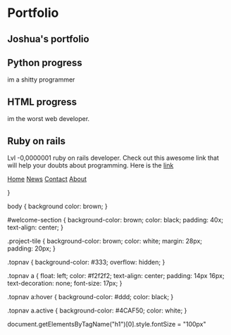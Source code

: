 # Portfolio
<html>
<section id='welcome-section'>
  <h1>Joshua's portfolio</h1>
</section>

<section id="projects"
         <div class="project-tile">
<h2>Python progress</h2>
<p>im a shitty programmer</p>
</div>

<div class="project-tile">
  <h2>HTML progress</h2>
  <p>im the worst web developer.</p>
</div>

<div class="project-tile">
  <h2>Ruby on rails</h2>
  <p>Lvl -0,0000001 ruby on rails developer. Check out this awesome link that will help your doubts about programming.
Here is the <a 
         href="https://www.youtube.com/watch?v=QdOY4OgZaHM" target="_blank">link</a>
  </section>

<div class="topnav">
  <a class="active" href="#home">Home</a>
  <a href="#news">News</a>
  <a href="#contact">Contact</a>
  <a href="#about">About</a>
  
  }
  
  <css>
  body {
  background color: brown;
}

#welcome-section {
  background-color: brown;
  color: black;
  padding: 40x;
  text-align: center;
}

.project-tile {
  background-color: brown;
  color: white;
  margin: 28px;
  padding: 20px;
}

.topnav {
  background-color: #333;
  overflow: hidden;
}

.topnav a {
  float: left;
  color: #f2f2f2;
  text-align: center;
  padding: 14px 16px;
  text-decoration: none;
  font-size: 17px;
}

.topnav a:hover {
  background-color: #ddd;
  color: black;
}

.topnav a.active {
  background-color: #4CAF50;
  color: white; 
}
  
  <js>
  document.getElementsByTagName("h1")[0].style.fontSize = "100px"
  

  
  
  
  
  
  
